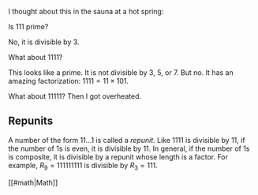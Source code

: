 I thought about this in the sauna at a hot spring:

Is 111 prime?

No, it is divisible by 3.

What about 1111?

This looks like a prime. It is not divisible by 3, 5, or 7. But no. It has an amazing factorization: $1111 = 11 \times 101.$

What about 11111? Then I got overheated.

## Repunits

A number of the form 11...1 is called a _repunit_. Like 1111 is divisible by 11, if the number of 1s is even, it is divisible by 11. In general, if the number of 1s is composite, it is divisible by a repunit whose length is a factor. For example, $R_9 = 111111111$ is divisible by $R_3 = 111.$

[[#math|Math]]

